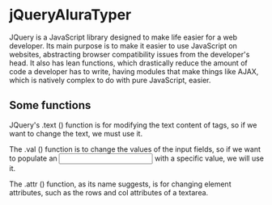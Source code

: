 # jQueryAluraTyper

<p>
JQuery is a JavaScript library designed to make life easier for a web developer. Its main purpose is to make it easier to use JavaScript on websites, abstracting browser compatibility issues from the developer's head. It also has lean functions, which drastically reduce the amount of code a developer has to write, having modules that make things like AJAX, which is natively complex to do with pure JavaScript, easier.</p>

<h2>Some functions</h2>
<p>JQuery's .text () function is for modifying the text content of tags, so if we want to change the text, we must use it.

The .val () function is to change the values of the input fields, so if we want to populate an <input type = "text"> with a specific value, we will use it.

The .attr () function, as its name suggests, is for changing element attributes, such as the rows and col attributes of a textarea.</p>
